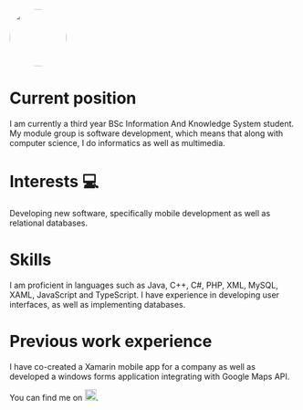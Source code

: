 [<img src="https://media-exp1.licdn.com/dms/image/C4E03AQEAoBXhvTgRDQ/profile-displayphoto-shrink_400_400/0/1618435182342?e=1623888000&v=beta&t=aqCt7JaT_1ilkDcxQMXoe3QKOgm97r7agKQFyh2fe9M" width="100" height="100" style="border-radius:50%">](https://github.com/Arno-Moller)

# Current position
I am currently a third year BSc Information And Knowledge System student. My module group is software development, which means that along with computer science, I do informatics as well as multimedia.

# Interests 💻
Developing new software, specifically mobile development as well as relational databases.

# Skills
I am proficient in languages such as Java, C++, C#, PHP, XML, MySQL, XAML, JavaScript and TypeScript.
I have experience in developing user interfaces, as well as implementing databases.

# Previous work experience
I have co-created a Xamarin mobile app for a company as well as developed a windows forms application integrating with Google Maps API.

You can find me on [<img src="https://cdn3.iconfinder.com/data/icons/picons-social/57/11-linkedin-128.png" width="20" height="20">](https://www.linkedin.com/in/arno-m%C3%B6ller-a96a8920b/).

<!-- Icons -->

<!--
**Arno-Moller/Arno-Moller** is a ✨ _special_ ✨ repository because its `README.md` (this file) appears on your GitHub profile.

Here are some ideas to get you started:

- 🔭 I’m currently working on ...
- 🌱 I’m currently learning ...
- 👯 I’m looking to collaborate on ...
- 🤔 I’m looking for help with ...
- 💬 Ask me about ...
- 📫 How to reach me: ...
- 😄 Pronouns: ...
- ⚡ Fun fact: ...
-->
